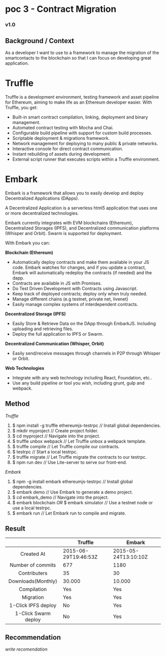 # poc 3 - Contract Migration
### v1.0

## Background / Context
As a developer I want to use to a framework to manage the migration of the smartcontacts to the blockchain so that I can focus on developing great application.

# Truffle
Truffle is a development environment, testing framework and asset pipeline for Ethereum, aiming to make life as an Ethereum developer easier. With Truffle, you get:

* Built-in smart contract compilation, linking, deployment and binary management.
* Automated contract testing with Mocha and Chai.
* Configurable build pipeline with support for custom build processes.
* Scriptable deployment & migrations framework.
* Network management for deploying to many public & private networks.
* Interactive console for direct contract communication.
* Instant rebuilding of assets during development.
* External script runner that executes scripts within a Truffle environment.

# Embark
Embark is a framework that allows you to easily develop and deploy Decentralized Applications (DApps).

A Decentralized Application is a serverless html5 application that uses one or more decentralized technologies.

Embark currently integrates with EVM blockchains (Ethereum), Decentralized Storages (IPFS), and Decentralized communication platforms (Whisper and Orbit). Swarm is supported for deployment.

With Embark you can:

**Blockchain (Ethereum)**
* Automatically deploy contracts and make them available in your JS code. Embark watches for changes, and if you update a contract, Embark will automatically redeploy the contracts (if needed) and the dapp.
* Contracts are available in JS with Promises.
* Do Test Driven Development with Contracts using Javascript.
* Keep track of deployed contracts; deploy only when truly needed.
* Manage different chains (e.g testnet, private net, livenet)
* Easily manage complex systems of interdependent contracts.

**Decentralized Storage (IPFS)**
* Easily Store & Retrieve Data on the DApp through EmbarkJS. Including uploading and retrieving files.
* Deploy the full application to IPFS or Swarm.


**Decentralized Communication (Whisper, Orbit)**
* Easily send/receive messages through channels in P2P through Whisper or Orbit.

**Web Technologies**
* Integrate with any web technology including React, Foundation, etc..
* Use any build pipeline or tool you wish, including grunt, gulp and webpack.


## Method

*Truffle*
1. $ npm install -g truffle ethereumjs-testrpc      // Install global dependencies.
2. $ mkdir myproject                                // Create project folder.
3. $ cd myproject                                   // Navigate into the project.
4. $ truffle unbox webpack                          // Let Truffle unbox a webpack template.
5. $ truffle compile                                // Let Truffle compile our contracts.
6. $ testrpc                                        // Start a local testrpc.
7. $ truffle migrate                                // Let Truffle migrate the contracts to our testrpc.
8. $ npm run dev                                    // Use Lite-server to serve our front-end.

*Embark*
1. $ npm -g install embark ethereumjs-testrpc       // Install global dependencies.
2. $ embark demo                                    // Use Embark to generate a demo project.
3. $ cd embark_demo                                 // Navigate into the project.
4. $ embark blockchain *OR* $ embark simulator      // Use a testnet node or use a local testrpc.
5. $ embark run                                     // Let Embark run to compile and migrate.

## Result
|   				    |  Truffle 	            |  Embark 	            |
|:-:				    |---		            |---		            |
|Created At			    |2015-06-29T19:46:53Z   |2015-05-24T13:10:10Z   |
|Number of commits	    |677                    |1180                   |
|Contributers 		    |35                     |30                     |
|Downloads(Monthly)	    |30.000                 |10.000                 |
|Compilation            |Yes                    |Yes                    |
|Migration              |Yes                    |Yes                    |
|1-Click IPFS deploy    |No                     |Yes                    |
|1-Click Swarm deploy   |No                     |Yes                    |


## Recommendation
*write recomendation*

